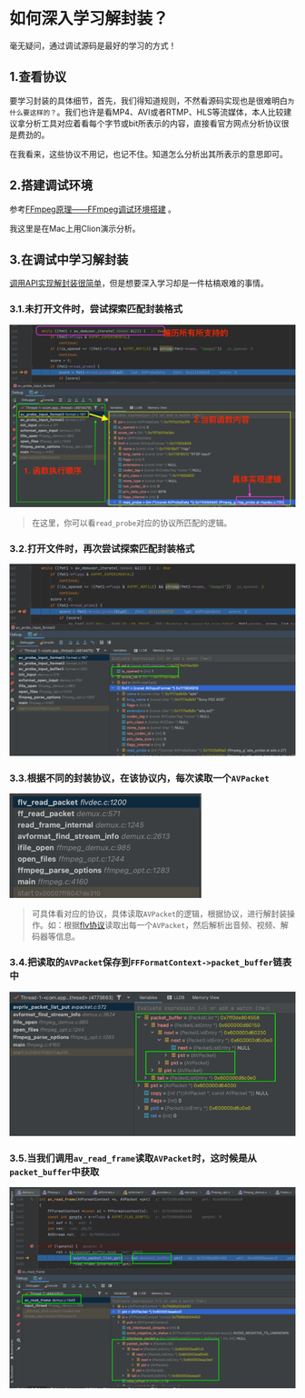 # 如何深入学习解封装？

毫无疑问，通过调试源码是最好的学习的方式！

## 1.查看协议

要学习封装的具体细节，首先，我们得知道规则，不然看源码实现也是很难明白`为什么要这样的？`。我们也许是看MP4、AVI或者RTMP、HLS等流媒体，本人比较建议拿分析工具对应着看每个字节或bit所表示的内容，直接看官方网点分析协议很是费劲的。

在我看来，这些协议不用记，也记不住。知道怎么分析出其所表示的意思即可。

## 2.搭建调试环境

参考[FFmpeg原理——FFmpeg调试环境搭建](https://ffmpeg.xianwaizhiyin.net/debug-ffmpeg/debug-ffmpeg.html) 。

我这里是在Mac上用Clion演示分析。

## 3.在调试中学习解封装

[调用API实现解封装很简单](08_demuxing.md)，但是想要深入学习却是一件枯槁艰难的事情。

### 3.1.未打开文件时，尝试探索匹配封装格式
![img_4.png](img/21_deep_demuxing/img_4.png)

> 在这里，你可以看`read_probe`对应的协议所匹配的逻辑。


### 3.2.打开文件时，再次尝试探索匹配封装格式
![img_5.png](img/21_deep_demuxing/img_5.png)


### 3.3.根据不同的封装协议，在该协议内，每次读取一个`AVPacket`
![img_1.png](img/21_deep_demuxing/img_1.png)

> 可具体看对应的协议，具体读取`AVPacket`的逻辑，根据协议，进行解封装操作。如：根据[flv协议](../MustRead/01_flv.md)读取出每一个`AVPacket`，然后解析出音频、视频、解码器等信息。

### 3.4.把读取的`AVPacket`保存到`FFFormatContext->packet_buffer`链表中
![img_2.png](img/21_deep_demuxing/img_2.png)


### 3.5.当我们调用`av_read_frame`读取`AVPacket`时，这时候是从`packet_buffer`中获取
![img_6.png](img/21_deep_demuxing/img_6.png)


